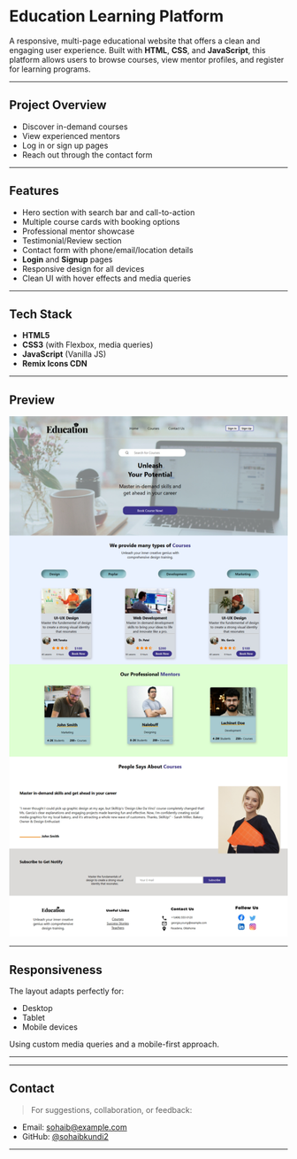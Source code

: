 # Education Learning Platform

A responsive, multi-page educational website that offers a clean and engaging user experience. Built with **HTML**, **CSS**, and **JavaScript**, this platform allows users to browse courses, view mentor profiles, and register for learning programs.

---

## Project Overview

- Discover in-demand courses
- View experienced mentors
- Log in or sign up pages
- Reach out through the contact form

---

##  Features

-  Hero section with search bar and call-to-action
-  Multiple course cards with booking options
-  Professional mentor showcase
-  Testimonial/Review section
-  Contact form with phone/email/location details
-  **Login** and **Signup** pages
-  Responsive design for all devices
-  Clean UI with hover effects and media queries

---

##  Tech Stack

- **HTML5**
- **CSS3** (with Flexbox, media queries)
- **JavaScript** (Vanilla JS)
- **Remix Icons CDN**

---
## Preview
![ss](image.png)

---

##  Responsiveness

The layout adapts perfectly for:
-  Desktop
-  Tablet
-  Mobile devices

Using custom media queries and a mobile-first approach.

---

---

##  Contact

> For suggestions, collaboration, or feedback:

-  Email: sohaib@example.com  
-  GitHub: [@sohaibkundi2](https://github.com/sohaibkundi)

---



